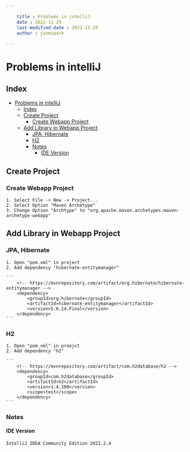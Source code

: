 ```yaml
---

    title : Problems in intelliJ 
    date : 2022-11-29
    last-modified-date : 2022-11-29
    author : junmipark

---
```


# Problems in intelliJ

## Index

- [Problems in intelliJ](#problems-in-intellij)
  - [Index](#index)
  - [Create Project](#create-project)
    - [Create Webapp Project](#create-webapp-project)
  - [Add Library in Webapp Project](#add-library-in-webapp-project)
    - [JPA, Hibernate](#jpa-hibernate)
    - [H2](#h2)
    - [Notes](#notes)
      - [IDE Version](#ide-version)

## Create Project

### Create Webapp Project

    1. Select File -> New -> Project...
    2. Select Option "Maven Archetype" 
    3. Change Option "Archtype" to "org.apache.maven.archetypes:maven-archetype-webapp"

## Add Library in Webapp Project

### JPA, Hibernate
    
    1. Open "pom.xml" in project
    2. Add dependency "hibernate-entitymanager"

    ```
        <!-- https://mvnrepository.com/artifact/org.hibernate/hibernate-entitymanager -->
        <dependency>
            <groupId>org.hibernate</groupId>
            <artifactId>hibernate-entitymanager</artifactId>
            <version>5.6.14.Final</version>
        </dependency>
    ```

### H2

    1. Open "pom.xml" in proejct
    2. Add dependency "h2"

    ```
        <!-- https://mvnrepository.com/artifact/com.h2database/h2 -->
        <dependency>
            <groupId>com.h2database</groupId>
            <artifactId>h2</artifactId>
            <version>1.4.200</version>
            <scope>test</scope>
        </dependency>
    ```

<!--  -->

### Notes

#### IDE Version
    IntelliJ IDEA Community Edition 2022.2.4